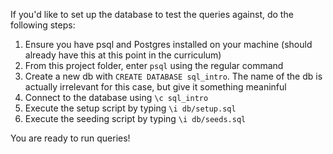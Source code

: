 If you'd like to set up the database to test the queries against, do the following steps:

1. Ensure you have psql and Postgres installed on your machine (should already have this at this point in the curriculum)
2. From this project folder, enter `psql` using the regular command
3. Create a new db with `CREATE DATABASE sql_intro`. The name of the db is actually irrelevant for this case, but give it something meaninful
4. Connect to the database using `\c sql_intro`
5. Execute the setup script by typing `\i db/setup.sql`
6. Execute the seeding script by typing `\i db/seeds.sql`

You are ready to run queries!
